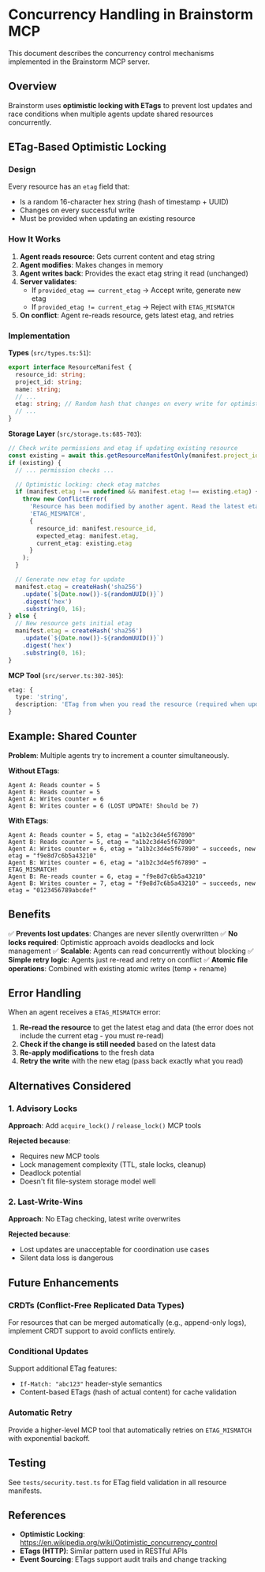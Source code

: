 # Concurrency Handling in Brainstorm MCP

This document describes the concurrency control mechanisms implemented in the Brainstorm MCP server.

## Overview

Brainstorm uses **optimistic locking with ETags** to prevent lost updates and race conditions when multiple agents update shared resources concurrently.

## ETag-Based Optimistic Locking

### Design

Every resource has an `etag` field that:
- Is a random 16-character hex string (hash of timestamp + UUID)
- Changes on every successful write
- Must be provided when updating an existing resource

### How It Works

1. **Agent reads resource**: Gets current content and etag string
2. **Agent modifies**: Makes changes in memory
3. **Agent writes back**: Provides the exact etag string it read (unchanged)
4. **Server validates**:
   - If `provided_etag == current_etag` → Accept write, generate new etag
   - If `provided_etag != current_etag` → Reject with `ETAG_MISMATCH`
5. **On conflict**: Agent re-reads resource, gets latest etag, and retries

### Implementation

**Types** (`src/types.ts:51`):
```typescript
export interface ResourceManifest {
  resource_id: string;
  project_id: string;
  name: string;
  // ...
  etag: string; // Random hash that changes on every write for optimistic locking
  // ...
}
```

**Storage Layer** (`src/storage.ts:685-703`):
```typescript
// Check write permissions and etag if updating existing resource
const existing = await this.getResourceManifestOnly(manifest.project_id, manifest.resource_id);
if (existing) {
  // ... permission checks ...

  // Optimistic locking: check etag matches
  if (manifest.etag !== undefined && manifest.etag !== existing.etag) {
    throw new ConflictError(
      'Resource has been modified by another agent. Read the latest etag and retry.',
      'ETAG_MISMATCH',
      {
        resource_id: manifest.resource_id,
        expected_etag: manifest.etag,
        current_etag: existing.etag
      }
    );
  }

  // Generate new etag for update
  manifest.etag = createHash('sha256')
    .update(`${Date.now()}-${randomUUID()}`)
    .digest('hex')
    .substring(0, 16);
} else {
  // New resource gets initial etag
  manifest.etag = createHash('sha256')
    .update(`${Date.now()}-${randomUUID()}`)
    .digest('hex')
    .substring(0, 16);
}
```

**MCP Tool** (`src/server.ts:302-305`):
```typescript
etag: {
  type: 'string',
  description: 'ETag from when you read the resource (required when updating). Pass back exactly what you received. Omit for new resources.'
}
```

## Example: Shared Counter

**Problem**: Multiple agents try to increment a counter simultaneously.

**Without ETags**:
```
Agent A: Reads counter = 5
Agent B: Reads counter = 5
Agent A: Writes counter = 6
Agent B: Writes counter = 6 (LOST UPDATE! Should be 7)
```

**With ETags**:
```
Agent A: Reads counter = 5, etag = "a1b2c3d4e5f67890"
Agent B: Reads counter = 5, etag = "a1b2c3d4e5f67890"
Agent A: Writes counter = 6, etag = "a1b2c3d4e5f67890" → succeeds, new etag = "f9e8d7c6b5a43210"
Agent B: Writes counter = 6, etag = "a1b2c3d4e5f67890" → ETAG_MISMATCH!
Agent B: Re-reads counter = 6, etag = "f9e8d7c6b5a43210"
Agent B: Writes counter = 7, etag = "f9e8d7c6b5a43210" → succeeds, new etag = "0123456789abcdef"
```

## Benefits

✅ **Prevents lost updates**: Changes are never silently overwritten
✅ **No locks required**: Optimistic approach avoids deadlocks and lock management
✅ **Scalable**: Agents can read concurrently without blocking
✅ **Simple retry logic**: Agents just re-read and retry on conflict
✅ **Atomic file operations**: Combined with existing atomic writes (temp + rename)

## Error Handling

When an agent receives a `ETAG_MISMATCH` error:

1. **Re-read the resource** to get the latest etag and data (the error does not include the current etag - you must re-read)
2. **Check if the change is still needed** based on the latest data
3. **Re-apply modifications** to the fresh data
4. **Retry the write** with the new etag (pass back exactly what you read)

## Alternatives Considered

### 1. Advisory Locks
**Approach**: Add `acquire_lock()` / `release_lock()` MCP tools

**Rejected because**:
- Requires new MCP tools
- Lock management complexity (TTL, stale locks, cleanup)
- Deadlock potential
- Doesn't fit file-system storage model well

### 2. Last-Write-Wins
**Approach**: No ETag checking, latest write overwrites

**Rejected because**:
- Lost updates are unacceptable for coordination use cases
- Silent data loss is dangerous

## Future Enhancements

### CRDTs (Conflict-Free Replicated Data Types)
For resources that can be merged automatically (e.g., append-only logs), implement CRDT support to avoid conflicts entirely.

### Conditional Updates
Support additional ETag features:
- `If-Match: "abc123"` header-style semantics
- Content-based ETags (hash of actual content) for cache validation

### Automatic Retry
Provide a higher-level MCP tool that automatically retries on `ETAG_MISMATCH` with exponential backoff.

## Testing

See `tests/security.test.ts` for ETag field validation in all resource manifests.

## References

- **Optimistic Locking**: https://en.wikipedia.org/wiki/Optimistic_concurrency_control
- **ETags (HTTP)**: Similar pattern used in RESTful APIs
- **Event Sourcing**: ETags support audit trails and change tracking
